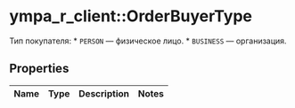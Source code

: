 # ympa_r_client::OrderBuyerType

Тип покупателя:  * `PERSON` — физическое лицо.  * `BUSINESS` — организация. 

## Properties
Name | Type | Description | Notes
------------ | ------------- | ------------- | -------------


